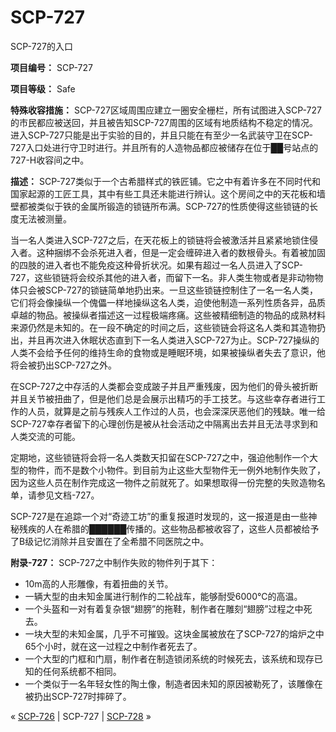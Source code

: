 # SCP-727
                        




SCP-727的入口



**项目编号：** SCP-727

**项目等级：** Safe

**特殊收容措施：** SCP-727区域周围应建立一圈安全栅栏，所有试图进入SCP-727的市民都应被送回，并且被告知SCP-727周围的区域有地质结构不稳定的情况。进入SCP-727只能是出于实验的目的，并且只能在有至少一名武装守卫在SCP-727入口处进行守卫时进行。并且所有的人造物品都应被储存在位于██号站点的727-H收容间之中。

**描述：** SCP-727类似于一个古希腊样式的铁匠铺。它之中有着许多在不同时代和国家起源的工匠工具，其中有些工具还未能进行辨认。这个房间之中的天花板和墙壁都被类似于铁的金属所锻造的锁链所布满。SCP-727的性质使得这些锁链的长度无法被测量。

当一名人类进入SCP-727之后，在天花板上的锁链将会被激活并且紧紧地锁住侵入者。这种捆绑不会杀死进入者，但是一定会缠碎进入者的数根骨头。有着被加固的四肢的进入者也不能免疫这种骨折状况。如果有超过一名人员进入了SCP-727，这些锁链将会绞杀其他的进入者，而留下一名。非人类生物或者是非动物物体只会被SCP-727的锁链简单地扔出来。一旦这些锁链控制住了一名一名人类，它们将会像操纵一个傀儡一样地操纵这名人类，迫使他制造一系列性质各异，品质卓越的物品。被操纵者描述这一过程极端疼痛。这些被精细制造的物品的成熟材料来源仍然是未知的。在一段不确定的时间之后，这些锁链会将这名人类和其造物扔出，并且再次进入休眠状态直到下一名人类进入SCP-727为止。SCP-727操纵的人类不会给予任何的维持生命的食物或是睡眠环境，如果被操纵者失去了意识，他将会被扔出SCP-727之外。

在SCP-727之中存活的人类都会变成跛子并且严重残废，因为他们的骨头被折断并且关节被扭曲了，但是他们总是会展示出精巧的手工技艺。与这些幸存者进行工作的人员，就算是之前与残疾人工作过的人员，也会深深厌恶他们的残缺。唯一给SCP-727幸存者留下的心理创伤是被从社会活动之中隔离出去并且无法寻求到和人类交流的可能。

定期地，这些锁链将会将一名人类数天扣留在SCP-727之中，强迫他制作一个大型的物件，而不是数个小物件。到目前为止这些大型物件无一例外地制作失败了，因为这些人员在制作完成这一物件之前就死了。如果想取得一份完整的失败造物名单，请参见文档-727。

SCP-727是在追踪一个对“奇迹工坊”的重复报道时发现的，这一报道是由一些神秘残疾的人在希腊的██████传播的。这些物品都被收容了，这些人员都被给予了B级记忆消除并且安置在了全希腊不同医院之中。

**附录-727：** SCP-727之中制作失败的物件列于其下：

- 10m高的人形雕像，有着扭曲的关节。
- 一辆大型的由未知金属进行制作的二轮战车，能够耐受6000℃的高温。
- 一个头盔和一对有着复杂银“翅膀”的拖鞋，制作者在雕刻“翅膀”过程之中死去。
- 一块大型的未知金属，几乎不可摧毁。这块金属被放在了SCP-727的熔炉之中65个小时，就在这一过程之中制作者死去了。
- 一个大型的门框和门扇，制作者在制造锁闭系统的时候死去，该系统和现存已知的任何系统都不相同。
- 一个类似于一名年轻女性的陶土像，制造者因未知的原因被勒死了，该雕像在被扔出SCP-727时摔碎了。



« [SCP-726](/scp-726) | SCP-727 | [SCP-728](/scp-728) »





                    